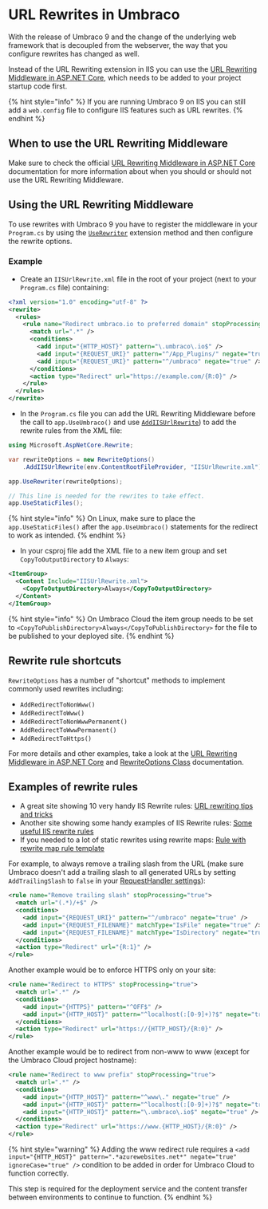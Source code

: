 # URL Rewrites in Umbraco

With the release of Umbraco 9 and the change of the underlying web framework that is decoupled from the webserver, the way that you configure rewrites has changed as well.

Instead of the URL Rewriting extension in IIS you can use the [URL Rewriting Middleware in ASP.NET Core](https://docs.microsoft.com/en-us/aspnet/core/fundamentals/url-rewriting?view=aspnetcore-5.0), which needs to be added to your project startup code first.

{% hint style="info" %}
If you are running Umbraco 9 on IIS you can still add a `web.config` file to configure IIS features such as URL rewrites.
{% endhint %}

## When to use the URL Rewriting Middleware

Make sure to check the official [URL Rewriting Middleware in ASP.NET Core](https://docs.microsoft.com/en-us/aspnet/core/fundamentals/url-rewriting?view=aspnetcore-5.0#when-to-use-url-rewriting-middleware) documentation for more information about when you should or should not use the URL Rewriting Middleware.

## Using the URL Rewriting Middleware

To use rewrites with Umbraco 9 you have to register the middleware in your `Program.cs` by using the [`UseRewriter`](https://docs.microsoft.com/en-us/dotnet/api/microsoft.aspnetcore.builder.rewritebuilderextensions.userewriter?view=aspnetcore-5.0) extension method and then configure the rewrite options.

### Example

* Create an `IISUrlRewrite.xml` file in the root of your project (next to your `Program.cs` file) containing:

```xml
<?xml version="1.0" encoding="utf-8" ?>
<rewrite>
  <rules>
    <rule name="Redirect umbraco.io to preferred domain" stopProcessing="true">
      <match url=".*" />
      <conditions>
        <add input="{HTTP_HOST}" pattern="\.umbraco\.io$" />
        <add input="{REQUEST_URI}" pattern="^/App_Plugins/" negate="true" />
        <add input="{REQUEST_URI}" pattern="^/umbraco" negate="true" />
      </conditions>
      <action type="Redirect" url="https://example.com/{R:0}" />
    </rule>
  </rules>
</rewrite>
```

* In the `Program.cs` file you can add the URL Rewriting Middleware before the call to `app.UseUmbraco()` and use [`AddIISUrlRewrite`](https://docs.microsoft.com/en-us/dotnet/api/microsoft.aspnetcore.rewrite.iisurlrewriteoptionsextensions.addiisurlrewrite?view=aspnetcore-5.0)) to add the rewrite rules from the XML file:

```csharp
using Microsoft.AspNetCore.Rewrite;

var rewriteOptions = new RewriteOptions()
    .AddIISUrlRewrite(env.ContentRootFileProvider, "IISUrlRewrite.xml");

app.UseRewriter(rewriteOptions);

// This line is needed for the rewrites to take effect.
app.UseStaticFiles();
```

{% hint style="info" %}
On Linux, make sure to place the `app.UseStaticFiles()` after the `app.UseUmbraco()` statements for the redirect to work as intended.
{% endhint %}

* In your csproj file add the XML file to a new item group and set `CopyToOutputDirectory` to `Always`:

```xml
<ItemGroup>
  <Content Include="IISUrlRewrite.xml">
    <CopyToOutputDirectory>Always</CopyToOutputDirectory>
  </Content>
</ItemGroup>
```

{% hint style="info" %}
On Umbraco Cloud the item group needs to be set to `<CopyToPublishDirectory>Always</CopyToPublishDirectory>` for the file to be published to your deployed site.
{% endhint %}

## Rewrite rule shortcuts

`RewriteOptions` has a number of "shortcut" methods to implement commonly used rewrites including:

* `AddRedirectToNonWww()`
* `AddRedirectToWww()`
* `AddRedirectToNonWwwPermanent()`
* `AddRedirectToWwwPermanent()`
* `AddRedirectToHttps()`

For more details and other examples, take a look at the [URL Rewriting Middleware in ASP.NET Core](https://learn.microsoft.com/en-us/aspnet/core/fundamentals/url-rewriting) and [RewriteOptions Class](https://learn.microsoft.com/en-us/dotnet/api/microsoft.aspnetcore.rewrite.rewriteoptions) documentation.

## Examples of rewrite rules

* A great site showing 10 very handy IIS Rewrite rules: [URL rewriting tips and tricks](https://ruslany.net/2009/04/10-url-rewriting-tips-and-tricks/)
* Another site showing some handy examples of IIS Rewrite rules: [Some useful IIS rewrite rules](https://odetocode.com/blogs/scott/archive/2014/03/27/some-useful-iis-rewrite-rules.aspx)
* If you needed to a lot of static rewrites using rewrite maps: [Rule with rewrite map rule template](https://www.iis.net/learn/extensions/url-rewrite-module/rule-with-rewrite-map-rule-template)

For example, to always remove a trailing slash from the URL (make sure Umbraco doesn't add a trailing slash to all generated URLs by setting `AddTrailingSlash` to `false` in your [RequestHandler settings](../configuration/requesthandlersettings.md)):

```xml
<rule name="Remove trailing slash" stopProcessing="true">
  <match url="(.*)/+$" />
  <conditions>
    <add input="{REQUEST_URI}" pattern="^/umbraco" negate="true" />
    <add input="{REQUEST_FILENAME}" matchType="IsFile" negate="true" />
    <add input="{REQUEST_FILENAME}" matchType="IsDirectory" negate="true" />
  </conditions>
  <action type="Redirect" url="{R:1}" />
</rule>
```

Another example would be to enforce HTTPS only on your site:

```xml
<rule name="Redirect to HTTPS" stopProcessing="true">
  <match url=".*" />
  <conditions>
    <add input="{HTTPS}" pattern="^OFF$" />
    <add input="{HTTP_HOST}" pattern="^localhost(:[0-9]+)?$" negate="true" />
  </conditions>
  <action type="Redirect" url="https://{HTTP_HOST}/{R:0}" />
</rule>
```

Another example would be to redirect from non-www to www (except for the Umbraco Cloud project hostname):

```xml
<rule name="Redirect to www prefix" stopProcessing="true">
  <match url=".*" />
  <conditions>
    <add input="{HTTP_HOST}" pattern="^www\." negate="true" />
    <add input="{HTTP_HOST}" pattern="^localhost(:[0-9]+)?$" negate="true" />
    <add input="{HTTP_HOST}" pattern="\.umbraco\.io$" negate="true" />
  </conditions>
  <action type="Redirect" url="https://www.{HTTP_HOST}/{R:0}" />
</rule>
```

{% hint style="warning" %}
Adding the www redirect rule requires a `<add input="{HTTP_HOST}" pattern=".*azurewebsites.net*" negate="true" ignoreCase="true" />` condition to be added in order for Umbraco Cloud to function correctly.

This step is required for the deployment service and the content transfer between environments to continue to function.
{% endhint %}
